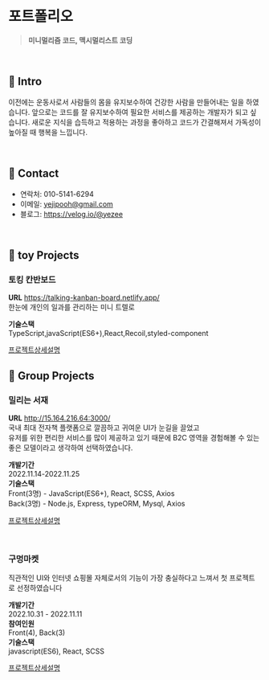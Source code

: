 # 포트폴리오
> **미니멀리즘 코드, 맥시멀리스트 코딩**

<br/>

## 📌 Intro
이전에는 운동사로서 사람들의 몸을 유지보수하여 건강한 사람을 만들어내는 일을 하였습니다. 앞으로는 코드를 잘 유지보수하여 필요한 서비스를 제공하는 개발자가 되고 싶습니다. 
새로운 지식을 습득하고 적용하는 과정을 좋아하고 코드가 간결해져서 가독성이 높아질 때 행복을 느낍니다.     
  
<br/>

## 📌 Contact
* 연락처: 010-5141-6294
* 이메일: yejipooh@gmail.com
* 블로그: https://velog.io/@yezee

<br/>

## 📌 toy Projects
### 토킹 칸반보드    
**URL** https://talking-kanban-board.netlify.app/  
한눈에 개인의 일과를 관리하는 미니 트렐로 

**기술스택**      
TypeScript,javaScript(ES6+),React,Recoil,styled-component   

[프로젝트상세설명](https://github.com/yezee-e/kanban-boards)

## 📌 Group Projects
### 밀리는 서재
**URL** http://15.164.216.64:3000/        
국내 최대 전자책 플랫폼으로 깔끔하고 귀여운 UI가 눈길을 끌었고        
유저를 위한 편리한 서비스를 많이 제공하고 있기 때문에 B2C 영역을 경험해볼 수 있는 좋은 모델이라고 생각하여 선택하였습니다. 

**개발기간**     
2022.11.14-2022.11.25     
**기술스택**     
Front(3명) - JavaScript(ES6+), React, SCSS, Axios     
Back(3명) - Node.js, Express, typeORM, Mysql, Axios     

[프로젝트상세설명](https://github.com/yezee-e/justcode-7-2nd-millieIslibrary-front)

<br/>

### 구멍마켓       
직관적인 UI와 인터넷 쇼핑몰 자체로서의 기능이 가장 충실하다고 느껴서 첫 프로젝트로 선정하였습니다

**개발기간**        
2022.10.31 - 2022.11.11       
**참여인원**        
Front(4), Back(3)      
**기술스택**      
javascript(ES6), React, SCSS        

[프로젝트상세설명](https://velog.io/@yezee?tag=%EA%B5%AC%EB%A9%8D%EB%A7%88%EC%BC%93%ED%94%84%EB%A1%9C%EC%A0%9D%ED%8A%B8)




